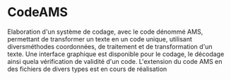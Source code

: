 # CodeAMS
Elaboration d'un système de codage, avec le code dénommé AMS, permettant de transformer un texte en un code unique, utilisant diversméthodes coordonnées, de traitement et de transformation d'un texte. Une interface graphique est disponible pour le codage, le décodage ainsi quela vérification de validité d'un code. L'extension du code AMS en des fichiers de divers types est en cours de réalisation
